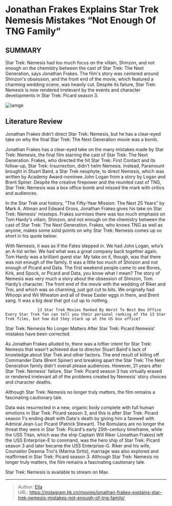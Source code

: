 # Jonathan Frakes Explains Star Trek Nemesis Mistakes “Not Enough Of TNG Family”


## SUMMARY 



  Star Trek: Nemesis had too much focus on the villain, Shinzon, and not enough on the chemistry between the cast of Star Trek: The Next Generation, says Jonathan Frakes.   The film&#39;s story was centered around Shinzon&#39;s obsession, and the front end of the movie, which featured a charming wedding scene, was heavily cut.   Despite its failure, Star Trek: Nemesis is now rendered irrelevant by the events and character developments in Star Trek: Picard season 3.  

![iamge](https://static1.srcdn.com/wordpress/wp-content/uploads/2024/01/star-trek-nemesis-jonathan-frakes-explain-mistakes.jpg)

## Literature Review

Jonathan Frakes didn&#39;t direct Star Trek: Nemesis, but he has a clear-eyed take on why the final Star Trek: The Next Generation movie was a bomb.




Jonathan Frakes has a clear-eyed take on the many mistakes made by Star Trek: Nemesis, the final film starring the cast of Star Trek: The Next Generation. Frakes, who directed the hit Star Trek: First Contact and its follow-up, Star Trek: Insurrection, didn&#39;t helm Nemesis. Instead, Paramount brought in Stuart Baird, a Star Trek neophyte, to direct Nemesis, which was written by Academy Award-nominee John Logan from a story by Logan and Brent Spiner. Despite the creative firepower and the reunited cast of TNG, Star Trek: Nemesis was a box office bomb and missed the mark with critics and audiences.




In the Star Trek oral history, &#34;The Fifty-Year Mission: The Next 25 Years&#34; by Mark A. Altman and Edward Gross, Jonathan Frakes gives his take on Star Trek: Nemesis&#39; missteps. Frakes surmises there was too much emphasis on Tom Hardy&#39;s villain, Shinzon, and not enough on the chemistry between the cast of Star Trek: The Next Generation. Frakes, who knows TNG as well as anyone, makes some solid points on why Star Trek: Nemesis comes up so short in his quote below:


With Nemesis, it was as if the Fates stepped in. We had John Logan, who’s an A-list writer. We had what was a great company back together again. Tom Hardy was a brilliant guest star. My take on it, though, was that there was not enough of the family. It was a little too much of Shinzon and not enough of Picard and Data. The first weekend people came to see Bones, Kirk, and Spock, or Picard and Data, you know what I mean? The story of Nemesis was very much a story about the obsession of Shinzon, Tom Hardy’s character. The front end of the movie with the wedding of Riker and Troi, and which was so charming, just got cut to bits. We originally had Whoopi and Wil Wheaton and all of these Easter eggs in there, and Brent sang. It was a big deal that got cut up to nothing.





                  13 Star Trek Movies Ranked By Worst To Best Box Office   Every Star Trek fan can tell you their personal ranking of the 13 Star Trek films, but how did they stack up at the US box office?   


 Star Trek: Nemesis No Longer Matters After Star Trek: Picard 
Nemesis&#39; mistakes have been corrected.
         

As Jonathan Frakes alluded to, there was a loftier intent for Star Trek: Nemesis that wasn&#39;t achieved due to director Stuart Baird&#39;s lack of knowledge about Star Trek and other factors. The end result of killing off Commander Data (Brent Spiner) and breaking apart the Star Trek: The Next Generation family didn&#39;t overall please audiences. However, 21 years after Star Trek: Nemesis&#39; failure, Star Trek: Picard season 3 has virtually erased or rendered irrelevant all of the problems created by Nemesis&#39; story choices and character deaths.






Although Star Trek: Nemesis no longer truly matters, the film remains a fascinating cautionary tale.




Data was resurrected in a new, organic body complete with full human emotions in Star Trek: Picard season 3, and this is after Star Trek: Picard season 1&#39;s ending dealt with Data&#39;s death by giving him a farewell with Admiral Jean-Luc Picard (Patrick Stewart). The Romulans are no longer the threat they were in Star Trek: Picard&#39;s early 25th-century timeframe, while the USS Titan, which was the ship Captain Will Riker (Jonathan Frakes) left the USS Enterprise-E to command, was the hero ship of Star Trek: Picard season 3 and later became the USS Enterprise-G. Riker and his wife, Counselor Deanna Troi&#39;s (Marina Sirtis), marriage was also explored and reaffirmed in Star Trek: Picard season 3. Although Star Trek: Nemesis no longer truly matters, the film remains a fascinating cautionary tale.






Star Trek: Nemesis is available to stream on Max.






---

> Author: [Ella](https://instagram.hk.cn/)  
> URL: https://instagram.hk.cn/movies/jonathan-frakes-explains-star-trek-nemesis-mistakes-not-enough-of-tng-family/  

